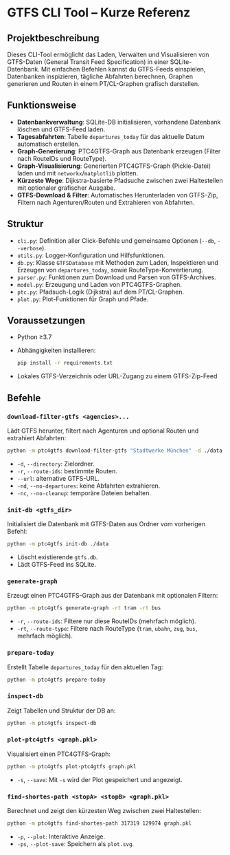 # GTFS CLI Tool – Kurze Referenz

## Projektbeschreibung

Dieses CLI-Tool ermöglicht das Laden, Verwalten und Visualisieren von GTFS-Daten (General Transit Feed Specification) in einer SQLite-Datenbank. Mit einfachen Befehlen kannst du GTFS-Feeds einspielen, Datenbanken inspizieren, tägliche Abfahrten berechnen, Graphen generieren und Routen in einem PT/CL-Graphen grafisch darstellen.

## Funktionsweise

* **Datenbankverwaltung**: SQLite-DB initialisieren, vorhandene Datenbank löschen und GTFS-Feed laden.
* **Tagesabfahrten**: Tabelle `departures_today` für das aktuelle Datum automatisch erstellen.
* **Graph-Generierung**: PTC4GTFS-Graph aus Datenbank erzeugen (Filter nach RouteIDs und RouteType).
* **Graph-Visualisierung**: Generierten PTC4GTFS-Graph (Pickle-Datei) laden und mit `networkx`/`matplotlib` plotten.
* **Kürzeste Wege**: Dijkstra-basierte Pfadsuche zwischen zwei Haltestellen mit optionaler grafischer Ausgabe.
* **GTFS-Download & Filter**: Automatisches Herunterladen von GTFS-Zip, Filtern nach Agenturen/Routen und Extrahieren von Abfahrten.

## Struktur

* `cli.py`: Definition aller Click-Befehle und gemeinsame Optionen (`--db`, `--verbose`).
* `utils.py`: Logger-Konfiguration und Hilfsfunktionen.
* `db.py`: Klasse `GTFSDatabase` mit Methoden zum Laden, Inspektieren und Erzeugen von `departures_today`, sowie RouteType-Konvertierung.
* `parser.py`: Funktionen zum Download und Parsen von GTFS-Archives.
* `model.py`: Erzeugung und Laden von PTC4GTFS-Graphen.
* `ptc.py`: Pfadsuch-Logik (Dijkstra) auf dem PT/CL-Graphen.
* `plot.py`: Plot-Funktionen für Graph und Pfade.

## Voraussetzungen

* Python ≥3.7
* Abhängigkeiten installieren:

  ```bash
  pip install -r requirements.txt
  ```
* Lokales GTFS-Verzeichnis oder URL-Zugang zu einem GTFS-Zip-Feed

## Befehle

### `download-filter-gtfs <agencies>...`

Lädt GTFS herunter, filtert nach Agenturen und optional Routen und extrahiert Abfahrten:

```bash
python -m ptc4gtfs download-filter-gtfs "Stadtwerke München" -d ./data
```

* `-d`, `--directory`: Zielordner.
* `-r`, `--route-ids`: bestimmte Routen.
* `--url`: alternative GTFS-URL.
* `-nd`, `--no-departures`: keine Abfahrten extrahieren.
* `-nc`, `--no-cleanup`: temporäre Dateien behalten.


### `init-db <gtfs_dir>`

Initialisiert die Datenbank mit GTFS-Daten aus Ordner vom vorherigen Befehl:

```bash
python -m ptc4gtfs init-db ./data
```

* Löscht existierende `gtfs.db`.
* Lädt GTFS-Feed ins SQLite.

### `generate-graph`

Erzeugt einen PTC4GTFS-Graph aus der Datenbank mit optionalen Filtern:

```bash
python -m ptc4gtfs generate-graph -rt tram -rt bus
```

* `-r`, `--route-ids`: Filtere nur diese RouteIDs (mehrfach möglich).
* `-rt`, `--route-type`: Filtere nach RouteType (`tram`, `ubahn`, `zug`, `bus`, mehrfach möglich).

### `prepare-today`

Erstellt Tabelle `departures_today` für den aktuellen Tag:

```bash
python -m ptc4gtfs prepare-today
```

### `inspect-db`

Zeigt Tabellen und Struktur der DB an:

```bash
python -m ptc4gtfs inspect-db
```

### `plot-ptc4gtfs <graph.pkl>`

Visualisiert einen PTC4GTFS-Graph:

```bash
python -m ptc4gtfs plot-ptc4gtfs graph.pkl
```

* `-s`, `--save`: Mit `-s` wird der Plot gespeichert und angezeigt.

### `find-shortes-path <stopA> <stopB> <graph.pkl>`

Berechnet und zeigt den kürzesten Weg zwischen zwei Haltestellen:

```bash
python -m ptc4gtfs find-shortes-path 317319 129974 graph.pkl
```

* `-p`, `--plot`: Interaktive Anzeige.
* `-ps`, `--plot-save`: Speichern als `plot.svg`.